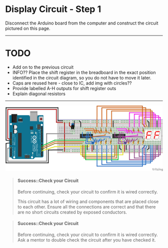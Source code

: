 # Display Circuit - Step 1





Disconnect the Arduino board from the computer and construct the circuit pictured on this page.  

---
# TODO
- Add on to the previous circuit
- INFO?? Place the shift register in the breadboard in the exact position identified in the circuit diagram, so you do not have to move it later.
- Caps are reused here - close to IC, add img with circles??
- Provide labelled A-H outputs for shift register outs
- Explain diagonal resistors
---

![](/assets/complete_circuit_breadboard.png)

> #### Success::Check your Circuit
>
> Before continuing, check your circuit to confirm it is wired correctly.
>
> This circuit has a lot of wiring and components that are placed close to each other. Ensure all the connections are correct and that there are no short circuits created by exposed conductors.


> #### Success::Check your Circuit
>
> Before continuing, check your circuit to confirm it is wired correctly. Ask a mentor to double check the circuit after you have checked it.

